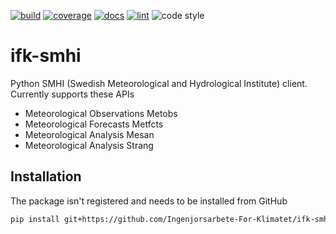 [![build](https://github.com/Ingenjorsarbete-For-Klimatet/ifk-smhi/actions/workflows/github-action-build.yaml/badge.svg?branch=main)](https://github.com/Ingenjorsarbete-For-Klimatet/ifk-smhi/actions/workflows/github-action-build.yaml)
[![coverage](https://img.shields.io/endpoint?url=https://gist.githubusercontent.com/mgcth/2d8de651f24d184f5ebe101ffc3c9527/raw/ifk-smhi-coverage-badge.json)](https://github.com/Ingenjorsarbete-For-Klimatet/ifk-smhi/actions/workflows/github-action-build.yaml)
[![docs](https://github.com/Ingenjorsarbete-For-Klimatet/ifk-smhi/actions/workflows/github-action-docs.yaml/badge.svg?branch=main)](https://github.com/Ingenjorsarbete-For-Klimatet/ifk-smhi/actions/workflows/github-action-docs.yaml)
[![lint](https://github.com/Ingenjorsarbete-For-Klimatet/ifk-smhi/actions/workflows/github-action-lint.yaml/badge.svg?branch=main)](https://github.com/Ingenjorsarbete-For-Klimatet/ifk-smhi/actions/workflows/github-action-lint.yaml)
![code style](https://img.shields.io/badge/code%20style-black-black)

# ifk-smhi

Python SMHI (Swedish Meteorological and Hydrological Institute) client.
Currently supports these APIs

- Meteorological Observations Metobs
- Meteorological Forecasts Metfcts
- Meteorological Analysis Mesan
- Meteorological Analysis Strang

## Installation

The package isn't registered and needs to be installed from GitHub

```bash
pip install git+https://github.com/Ingenjorsarbete-For-Klimatet/ifk-smhi.git@main
```

